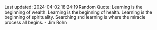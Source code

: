 Last updated: 2024-04-02 18:24:19
Random Quote: Learning is the beginning of wealth. Learning is the beginning of health. Learning is the beginning of spirituality. Searching and learning is where the miracle process all begins. - Jim Rohn